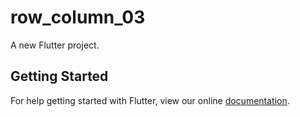 # row_column_03

A new Flutter project.

## Getting Started

For help getting started with Flutter, view our online
[documentation](https://flutter.io/).
